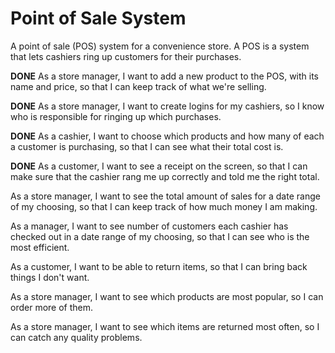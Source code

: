 Point of Sale System
===
A point of sale (POS) system for a convenience store. A POS is a system that lets cashiers ring up customers for their purchases.

**DONE** As a store manager, I want to add a new product to the POS, with its name and price, so that I can keep track of what we're selling.

**DONE** As a store manager, I want to create logins for my cashiers, so I know who is responsible for ringing up which purchases.

**DONE** As a cashier, I want to choose which products and how many of each a customer is purchasing, so that I can see what their total cost is.

**DONE** As a customer, I want to see a receipt on the screen, so that I can make sure that the cashier rang me up correctly and told me the right total.

As a store manager, I want to see the total amount of sales for a date range of my choosing, so that I can keep track of how much money I am making.

As a manager, I want to see number of customers each cashier has checked out in a date range of my choosing, so that I can see who is the most efficient.

As a customer, I want to be able to return items, so that I can bring back things I don't want.

As a store manager, I want to see which products are most popular, so I can order more of them.

As a store manager, I want to see which items are returned most often, so I can catch any quality problems.
